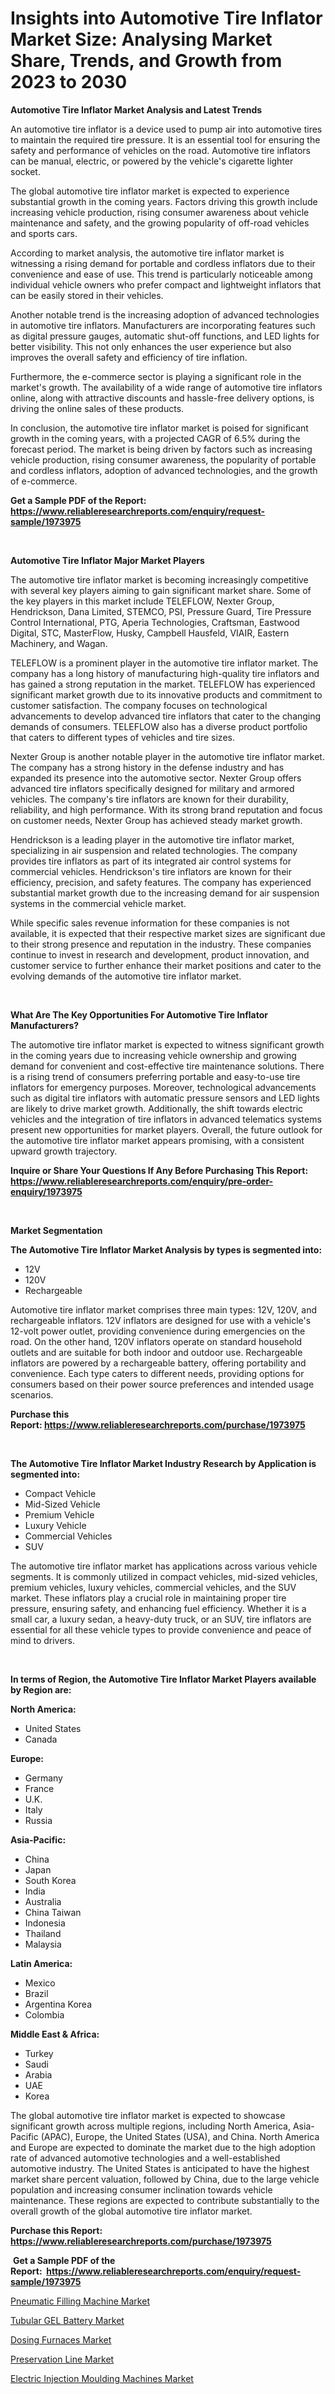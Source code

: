<p><h1>Insights into Automotive Tire Inflator Market Size: Analysing Market Share, Trends, and Growth from 2023 to 2030</h1></p><p><strong>Automotive Tire Inflator Market Analysis and Latest Trends</strong></p>
<p><p>An automotive tire inflator is a device used to pump air into automotive tires to maintain the required tire pressure. It is an essential tool for ensuring the safety and performance of vehicles on the road. Automotive tire inflators can be manual, electric, or powered by the vehicle's cigarette lighter socket.</p><p>The global automotive tire inflator market is expected to experience substantial growth in the coming years. Factors driving this growth include increasing vehicle production, rising consumer awareness about vehicle maintenance and safety, and the growing popularity of off-road vehicles and sports cars.</p><p>According to market analysis, the automotive tire inflator market is witnessing a rising demand for portable and cordless inflators due to their convenience and ease of use. This trend is particularly noticeable among individual vehicle owners who prefer compact and lightweight inflators that can be easily stored in their vehicles.</p><p>Another notable trend is the increasing adoption of advanced technologies in automotive tire inflators. Manufacturers are incorporating features such as digital pressure gauges, automatic shut-off functions, and LED lights for better visibility. This not only enhances the user experience but also improves the overall safety and efficiency of tire inflation.</p><p>Furthermore, the e-commerce sector is playing a significant role in the market's growth. The availability of a wide range of automotive tire inflators online, along with attractive discounts and hassle-free delivery options, is driving the online sales of these products.</p><p>In conclusion, the automotive tire inflator market is poised for significant growth in the coming years, with a projected CAGR of 6.5% during the forecast period. The market is being driven by factors such as increasing vehicle production, rising consumer awareness, the popularity of portable and cordless inflators, adoption of advanced technologies, and the growth of e-commerce.</p></p>
<p><strong>Get a Sample PDF of the Report:&nbsp; <a href="https://www.reliableresearchreports.com/enquiry/request-sample/1973975">https://www.reliableresearchreports.com/enquiry/request-sample/1973975</a></strong></p>
<p>&nbsp;</p>
<p><strong>Automotive Tire Inflator Major Market Players</strong></p>
<p><p>The automotive tire inflator market is becoming increasingly competitive with several key players aiming to gain significant market share. Some of the key players in this market include TELEFLOW, Nexter Group, Hendrickson, Dana Limited, STEMCO, PSI, Pressure Guard, Tire Pressure Control International, PTG, Aperia Technologies, Craftsman, Eastwood Digital, STC, MasterFlow, Husky, Campbell Hausfeld, VIAIR, Eastern Machinery, and Wagan.</p><p>TELEFLOW is a prominent player in the automotive tire inflator market. The company has a long history of manufacturing high-quality tire inflators and has gained a strong reputation in the market. TELEFLOW has experienced significant market growth due to its innovative products and commitment to customer satisfaction. The company focuses on technological advancements to develop advanced tire inflators that cater to the changing demands of consumers. TELEFLOW also has a diverse product portfolio that caters to different types of vehicles and tire sizes.</p><p>Nexter Group is another notable player in the automotive tire inflator market. The company has a strong history in the defense industry and has expanded its presence into the automotive sector. Nexter Group offers advanced tire inflators specifically designed for military and armored vehicles. The company's tire inflators are known for their durability, reliability, and high performance. With its strong brand reputation and focus on customer needs, Nexter Group has achieved steady market growth.</p><p>Hendrickson is a leading player in the automotive tire inflator market, specializing in air suspension and related technologies. The company provides tire inflators as part of its integrated air control systems for commercial vehicles. Hendrickson's tire inflators are known for their efficiency, precision, and safety features. The company has experienced substantial market growth due to the increasing demand for air suspension systems in the commercial vehicle market.</p><p>While specific sales revenue information for these companies is not available, it is expected that their respective market sizes are significant due to their strong presence and reputation in the industry. These companies continue to invest in research and development, product innovation, and customer service to further enhance their market positions and cater to the evolving demands of the automotive tire inflator market.</p></p>
<p>&nbsp;</p>
<p><strong>What Are The Key Opportunities For Automotive Tire Inflator Manufacturers?</strong></p>
<p><p>The automotive tire inflator market is expected to witness significant growth in the coming years due to increasing vehicle ownership and growing demand for convenient and cost-effective tire maintenance solutions. There is a rising trend of consumers preferring portable and easy-to-use tire inflators for emergency purposes. Moreover, technological advancements such as digital tire inflators with automatic pressure sensors and LED lights are likely to drive market growth. Additionally, the shift towards electric vehicles and the integration of tire inflators in advanced telematics systems present new opportunities for market players. Overall, the future outlook for the automotive tire inflator market appears promising, with a consistent upward growth trajectory.</p></p>
<p><strong>Inquire or Share Your Questions If Any Before Purchasing This Report: <a href="https://www.reliableresearchreports.com/enquiry/pre-order-enquiry/1973975">https://www.reliableresearchreports.com/enquiry/pre-order-enquiry/1973975</a></strong></p>
<p>&nbsp;</p>
<p><strong>Market Segmentation</strong></p>
<p><strong>The Automotive Tire Inflator Market Analysis by types is segmented into:</strong></p>
<p><ul><li>12V</li><li>120V</li><li>Rechargeable</li></ul></p>
<p><p>Automotive tire inflator market comprises three main types: 12V, 120V, and rechargeable inflators. 12V inflators are designed for use with a vehicle's 12-volt power outlet, providing convenience during emergencies on the road. On the other hand, 120V inflators operate on standard household outlets and are suitable for both indoor and outdoor use. Rechargeable inflators are powered by a rechargeable battery, offering portability and convenience. Each type caters to different needs, providing options for consumers based on their power source preferences and intended usage scenarios.</p></p>
<p><strong>Purchase this Report:&nbsp;<a href="https://www.reliableresearchreports.com/purchase/1973975">https://www.reliableresearchreports.com/purchase/1973975</a></strong></p>
<p>&nbsp;</p>
<p><strong>The Automotive Tire Inflator Market Industry Research by Application is segmented into:</strong></p>
<p><ul><li>Compact Vehicle</li><li>Mid-Sized Vehicle</li><li>Premium Vehicle</li><li>Luxury Vehicle</li><li>Commercial Vehicles</li><li>SUV</li></ul></p>
<p><p>The automotive tire inflator market has applications across various vehicle segments. It is commonly utilized in compact vehicles, mid-sized vehicles, premium vehicles, luxury vehicles, commercial vehicles, and the SUV market. These inflators play a crucial role in maintaining proper tire pressure, ensuring safety, and enhancing fuel efficiency. Whether it is a small car, a luxury sedan, a heavy-duty truck, or an SUV, tire inflators are essential for all these vehicle types to provide convenience and peace of mind to drivers.</p></p>
<p>&nbsp;</p>
<p><strong>In terms of Region, the Automotive Tire Inflator Market Players available by Region are:</strong></p>
<p>
    <p> <strong> North America: </strong>
        <ul>
            <li>United States</li>
            <li>Canada</li>
        </ul>
        </p> 
    <p> <strong> Europe: </strong>
        <ul>
            <li>Germany</li>
            <li>France</li>
            <li>U.K.</li>
            <li>Italy</li>
            <li>Russia</li>
        </ul>
        </p> 
    <p> <strong> Asia-Pacific: </strong>
        <ul>
            <li>China</li>
            <li>Japan</li>
            <li>South Korea</li>
            <li>India</li>
            <li>Australia</li>
            <li>China Taiwan</li>
            <li>Indonesia</li>
            <li>Thailand</li>
            <li>Malaysia</li>
        </ul>
        </p> 
    <p> <strong> Latin America: </strong>
        <ul>
            <li>Mexico</li>
            <li>Brazil</li>
            <li>Argentina Korea</li>
            <li>Colombia</li>
        </ul>
        </p> 
    <p> <strong> Middle East & Africa: </strong>
        <ul>
            <li>Turkey</li>
            <li>Saudi</li>
            <li>Arabia</li>
            <li>UAE</li>
            <li>Korea</li>
        </ul>
    </p>
    </p>
<p><p>The global automotive tire inflator market is expected to showcase significant growth across multiple regions, including North America, Asia-Pacific (APAC), Europe, the United States (USA), and China. North America and Europe are expected to dominate the market due to the high adoption rate of advanced automotive technologies and a well-established automotive industry. The United States is anticipated to have the highest market share percent valuation, followed by China, due to the large vehicle population and increasing consumer inclination towards vehicle maintenance. These regions are expected to contribute substantially to the overall growth of the global automotive tire inflator market.</p></p>
<p><strong>Purchase this Report: <a href="https://www.reliableresearchreports.com/purchase/1973975">https://www.reliableresearchreports.com/purchase/1973975</a></strong></p>
<p>&nbsp;<strong>Get a Sample PDF of the Report:&nbsp;&nbsp;<a href="https://www.reliableresearchreports.com/enquiry/request-sample/1973975">https://www.reliableresearchreports.com/enquiry/request-sample/1973975</a></strong></p>
<p><strong></strong></p>
<p><p><a href="https://www.linkedin.com/pulse/pneumatic-filling-machine-market-insights-hgoie/">Pneumatic Filling Machine Market</a></p><p><a href="https://medium.com/@anilaxhafa2022/tubular-gel-battery-nbsp-market-focuses-on-market-share-size-and-projected-forecast-till-2030-fc2830b3a86e">Tubular GEL Battery Market</a></p><p><a href="https://www.linkedin.com/pulse/dosing-furnaces-market-size-2023-2030-global-industrial-analysis-2k06e/">Dosing Furnaces Market</a></p><p><a href="https://www.linkedin.com/pulse/preservation-line-market-size-share-amp-trends-analysis-ad4ze/">Preservation Line Market</a></p><p><a href="https://medium.com/@sk99912151/electric-injection-moulding-machines-market-research-report-its-history-and-forecast-2023-to-2030-830c50644601">Electric Injection Moulding Machines Market</a></p></p>